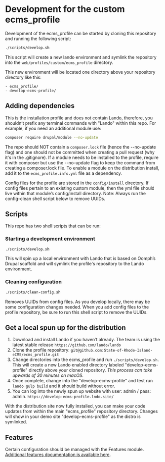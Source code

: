 # Development for the custom ecms_profile
Development of the ecms_profile can be started by cloning this repository and
running the following script:
```bash
./scripts/develop.sh
```

This script will create a new lando environment and symlink the repository into
the `web/profiles/custom/ecms_profile` directory.

This new environment will be located one directory above your 
repository directory like this:

```
- ecms_profile/
- develop-ecms-profile/
```

## Adding dependencies
This is the installation profile and does not contain Lando, therefore, you 
shouldn’t prefix any terminal commands with "Lando" within this repo. 
For example, if you need an additional module use: 
```bash
composer require drupal/module --no-update
```

The repo should NOT contain a `composer.lock` file (hence the --no-update flag)
and one should not be committed when creating a pull request 
(why it's in the .gitignore). If a module needs to be installed to the profile,
require it with composer but use the --no-update flag to keep the command 
from creating a composer.lock file.
To enable a module on the distribution install, add it to the 
`ecms_profile.info.yml` file as a dependency.

Config files for the profile are stored in the `config/install` directory. 
If config files pertain to an existing custom module, then the yml file
should live within that module’s config/install directory. 
Note: Always run the config-clean shell script below to remove UUIDs.

## Scripts

This repo has two shell scripts that can be run:

### Starting a development environment
```bash
./scripts/develop.sh
```
This will spin up a local environment with Lando that is based on 
Oomph’s Drupal scaffold and will symlink the profile's 
repository to the Lando environment. 

### Cleaning configuration
```bash
./scripts/clean-config.sh
```
Removes UUIDs from config files.
As you develop locally, there may be some configuration changes needed. 
When you add config files to the profile repository, be sure to run this 
shell script to remove the UUIDs.

## Get a local spun up for the distribution
1. Download and install Lando if you haven’t already. 
   The team is using the latest stable release `https://github.com/lando/lando`
2. Clone the profile repository:
   `git@github.com:State-of-Rhode-Island-eCMS/ecms_profile.git`
3. Change directories into the ecms_profile and run `./scripts/develop.sh`.
   This will create a new Lando enabled directory labeled 
   "develop-ecms-profile" directly above your cloned repository.
   _This process can take upwards of 30 minutes on macOS_. 
4. Once complete, change into the "develop-ecms-profile" and test run 
   `lando gulp build` and it should build without error.
5. You can log into the newly spun up website with user: admin / pass: admin.
   `https://develop-ecms-profile.lndo.site/` 

With the distribution site now fully installed, you can make your code updates
from within the main "ecms_profile" repository directory.
Changes will show in your demo site "develop-ecms-profile" 
as the distro is symlinked. 

## Features
Certain configuration should be managed with the Features module. 
[Additional features documentation is available here](./features.md).
